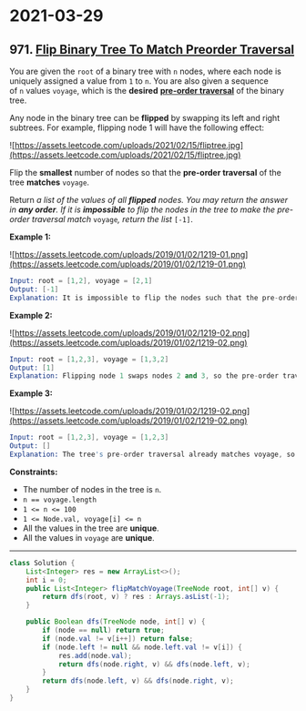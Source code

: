 # 2021-03-29

## 971. [Flip Binary Tree To Match Preorder Traversal](https://leetcode.com/problems/flip-binary-tree-to-match-preorder-traversal/)

You are given the `root` of a binary tree with `n` nodes, where each node is uniquely assigned a value from `1` to `n`. You are also given a sequence of `n` values `voyage`, which is the **desired** **[pre-order traversal](https://en.wikipedia.org/wiki/Tree_traversal#Pre-order)** of the binary tree.

Any node in the binary tree can be **flipped** by swapping its left and right subtrees. For example, flipping node 1 will have the following effect:

![https://assets.leetcode.com/uploads/2021/02/15/fliptree.jpg](https://assets.leetcode.com/uploads/2021/02/15/fliptree.jpg)

Flip the **smallest** number of nodes so that the **pre-order traversal** of the tree **matches** `voyage`.

Return *a list of the values of all **flipped** nodes. You may return the answer in **any order**. If it is **impossible** to flip the nodes in the tree to make the pre-order traversal match* `voyage`*, return the list* `[-1]`.

**Example 1:**

![https://assets.leetcode.com/uploads/2019/01/02/1219-01.png](https://assets.leetcode.com/uploads/2019/01/02/1219-01.png)

```s
Input: root = [1,2], voyage = [2,1]
Output: [-1]
Explanation: It is impossible to flip the nodes such that the pre-order traversal matches voyage.

```

**Example 2:**

![https://assets.leetcode.com/uploads/2019/01/02/1219-02.png](https://assets.leetcode.com/uploads/2019/01/02/1219-02.png)

```s
Input: root = [1,2,3], voyage = [1,3,2]
Output: [1]
Explanation: Flipping node 1 swaps nodes 2 and 3, so the pre-order traversal matches voyage.
```

**Example 3:**

![https://assets.leetcode.com/uploads/2019/01/02/1219-02.png](https://assets.leetcode.com/uploads/2019/01/02/1219-02.png)

```s
Input: root = [1,2,3], voyage = [1,2,3]
Output: []
Explanation: The tree's pre-order traversal already matches voyage, so no nodes need to be flipped.

```

**Constraints:**

- The number of nodes in the tree is `n`.
- `n == voyage.length`
- `1 <= n <= 100`
- `1 <= Node.val, voyage[i] <= n`
- All the values in the tree are **unique**.
- All the values in `voyage` are **unique**.

---

```java
class Solution {
    List<Integer> res = new ArrayList<>();
    int i = 0;
    public List<Integer> flipMatchVoyage(TreeNode root, int[] v) {
        return dfs(root, v) ? res : Arrays.asList(-1);
    }

    public Boolean dfs(TreeNode node, int[] v) {
        if (node == null) return true;
        if (node.val != v[i++]) return false;
        if (node.left != null && node.left.val != v[i]) {
            res.add(node.val);
            return dfs(node.right, v) && dfs(node.left, v);
        }
        return dfs(node.left, v) && dfs(node.right, v);
    }
}
```
